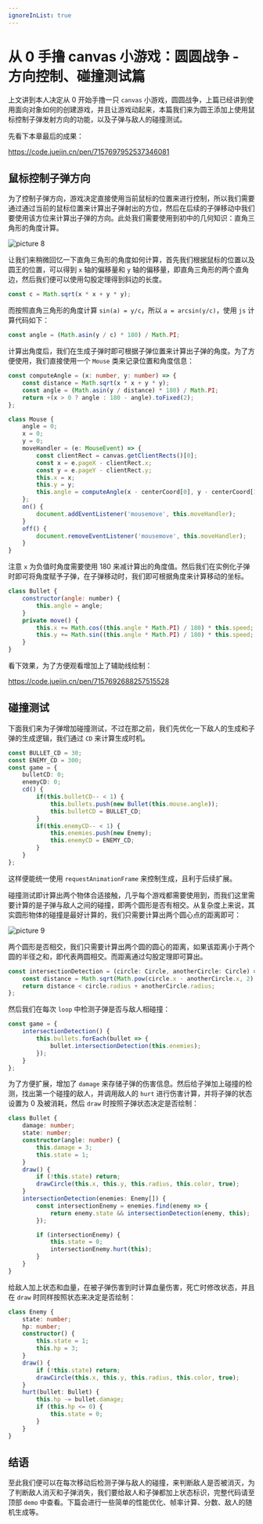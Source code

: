 ```yaml
---
ignoreInList: true
---
```


# 从 0 手撸 canvas 小游戏：圆圆战争 - 方向控制、碰撞测试篇

上文讲到本人决定从 0 开始手撸一只 `canvas` 小游戏，圆圆战争，上篇已经讲到使用面向对象如何的创建游戏，并且让游戏动起来，本篇我们来为圆王添加上使用鼠标控制子弹发射方向的功能，以及子弹与敌人的碰撞测试。

先看下本章最后的成果：

https://code.juejin.cn/pen/7157697952537346081

## 鼠标控制子弹方向

为了控制子弹方向，游戏决定直接使用当前鼠标的位置来进行控制，所以我们需要通过通过当前的鼠标位置来计算出子弹射出的方位，然后在后续的子弹移动中我们要使用该方位来计算出子弹的方向。此处我们需要使用到初中的几何知识：直角三角形的角度计算。

![picture 8](https://stg.heyfe.org/images/blog-canvas-game-circle-war-2-34.png)

让我们来稍微回忆一下直角三角形的角度如何计算，首先我们根据鼠标的位置以及圆王的位置，可以得到 `x` 轴的偏移量和 `y` 轴的偏移量，即直角三角形的两个直角边，然后我们便可以使用勾股定理得到斜边的长度。

```js
const c = Math.sqrt(x * x + y * y);
```

而按照直角三角形的角度计算 `sin(a) = y/c`，所以 `a = arcsin(y/c)`，使用 `js` 计算代码如下：

```js
const angle = (Math.asin(y / c) * 180) / Math.PI;
```

计算出角度后，我们在生成子弹时即可根据子弹位置来计算出子弹的角度。为了方便使用，我们直接使用一个 `Mouse` 类来记录位置和角度信息：

```ts
const computeAngle = (x: number, y: number) => {
    const distance = Math.sqrt(x * x + y * y);
    const angle = (Math.asin(y / distance) * 180) / Math.PI;
    return +(x > 0 ? angle : 180 - angle).toFixed(2);
};

class Mouse {
    angle = 0;
    x = 0;
    y = 0;
    moveHandler = (e: MouseEvent) => {
        const clientRect = canvas.getClientRects()[0];
        const x = e.pageX - clientRect.x;
        const y = e.pageY - clientRect.y;
        this.x = x;
        this.y = y;
        this.angle = computeAngle(x - centerCoord[0], y - centerCoord[1]);
    };
    on() {
        document.addEventListener('mousemove', this.moveHandler);
    }
    off() {
        document.removeEventListener('mousemove', this.moveHandler);
    }
}
```

注意 `x` 为负值时角度需要使用 180 来减计算出的角度值。然后我们在实例化子弹时即可将角度赋予子弹，在子弹移动时，我们即可根据角度来计算移动的坐标。

```js
class Bullet {
    constructor(angle: number) {
        this.angle = angle;
    }
    private move() {
        this.x += Math.cos((this.angle * Math.PI) / 180) * this.speed;
        this.y += Math.sin((this.angle * Math.PI) / 180) * this.speed;
    }
}
```

看下效果，为了方便观看增加上了辅助线绘制：

https://code.juejin.cn/pen/7157692688257515528

## 碰撞测试

下面我们来为子弹增加碰撞测试，不过在那之前，我们先优化一下敌人的生成和子弹的生成逻辑，我们通过 `CD` 来计算生成时机。

```ts
const BULLET_CD = 30;
const ENEMY_CD = 300;
const game = {
    bulletCD: 0;
    enemyCD: 0;
    cd() {
        if(this.bulletCD-- < 1) {
            this.bullets.push(new Bullet(this.mouse.angle));
            this.bulletCD = BULLET_CD;
        }
        if(this.enemyCD-- < 1) {
            this.enemies.push(new Enemy);
            this.enemyCD = ENEMY_CD;
        }
    }
};
```

这样便能统一使用 `requestAnimationFrame` 来控制生成，且利于后续扩展。

碰撞测试即计算出两个物体合适接触，几乎每个游戏都需要使用到，而我们这里需要计算的是子弹与敌人之间的碰撞，即两个圆形是否有相交。从复杂度上来说，其实圆形物体的碰撞是最好计算的，我们只需要计算出两个圆心点的距离即可：

![picture 9](https://stg.heyfe.org/images/blog-canvas-game-circle-war-2-41.png)

两个圆形是否相交，我们只需要计算出两个圆的圆心的距离，如果该距离小于两个圆的半径之和，即代表两圆相交。而距离通过勾股定理即可算出。

```js
const intersectionDetection = (circle: Circle, anotherCircle: Circle) => {
    const distance = Math.sqrt(Math.pow(circle.x - anotherCircle.x, 2) + Math.pow(circle.y - anotherCircle.y, 2));
    return distance < circle.radius + anotherCircle.radius;
};
```

然后我们在每次 `loop` 中检测子弹是否与敌人相碰撞：

```ts
const game = {
    intersectionDetection() {
        this.bullets.forEach(bullet => {
            bullet.intersectionDetection(this.enemies);
        });
    }
};
```

为了方便扩展，增加了 `damage` 来存储子弹的伤害信息。然后给子弹加上碰撞的检测，找出第一个碰撞的敌人，并调用敌人的 `hurt` 进行伤害计算，并将子弹的状态设置为 0 及被消耗，然后 `draw` 时按照子弹状态决定是否绘制：

```ts
class Bullet {
    damage: number;
    state: number;
    constructor(angle: number) {
        this.damage = 3;
        this.state = 1;
    }
    draw() {
        if (!this.state) return;
        drawCircle(this.x, this.y, this.radius, this.color, true);
    }
    intersectionDetection(enemies: Enemy[]) {
        const intersectionEnemy = enemies.find(enemy => {
            return enemy.state && intersectionDetection(enemy, this);
        });

        if (intersectionEnemy) {
            this.state = 0;
            intersectionEnemy.hurt(this);
        }
    }
}
```

给敌人加上状态和血量，在被子弹伤害到时计算血量伤害，死亡时修改状态，并且在 `draw` 时同样按照状态来决定是否绘制：

```ts
class Enemy {
    state: number;
    hp: number;
    constructor() {
        this.state = 1;
        this.hp = 3;
    }
    draw() {
        if (!this.state) return;
        drawCircle(this.x, this.y, this.radius, this.color, true);
    }
    hurt(bullet: Bullet) {
        this.hp -= bullet.damage;
        if (this.hp <= 0) {
            this.state = 0;
        }
    }
}
```

## 结语

至此我们便可以在每次移动后检测子弹与敌人的碰撞，来判断敌人是否被消灭，为了判断敌人消灭和子弹消失，我们要给敌人和子弹都加上状态标识，完整代码请至顶部 `demo` 中查看。下篇会进行一些简单的性能优化、帧率计算、分数、敌人的随机生成等。
